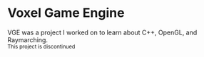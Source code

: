 # Voxel Game Engine

VGE was a project I worked on to learn about C++, OpenGL, and Raymarching.<br>
<sup>This project is discontinued</sup>
